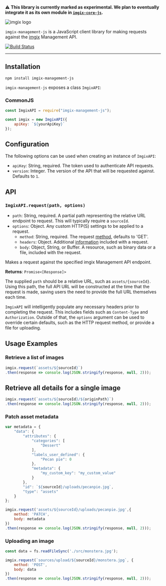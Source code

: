⚠️ **This library is currently marked as experimental. We plan to eventually integrate it as its own module in [`imgix-core-js`](https://github.com/imgix/imgix-core-js).**

<!-- ix-docs-ignore -->

![imgix logo](https://assets.imgix.net/sdk-imgix-logo.svg)

`imgix-management-js` is a JavaScript client library for making requests against the [imgix](https://www.imgix.com/) Management API.

[![Build Status](https://travis-ci.org/imgix/imgix-management-js.svg?branch=master)](https://travis-ci.org/imgix/imgix-management-js)

---

<!-- /ix-docs-ignore -->

## Installation

`npm install imgix-management-js`

`imgix-management-js` exposes a class `ImgixAPI`:

### CommonJS

```js
const ImgixAPI = require("imgix-management-js");

const imgix = new ImgixAPI({
    apiKey: `${yourApiKey}`
});
```

## Configuration

The following options can be used when creating an instance of `ImgixAPI`:

- `apiKey`: String, required. The token used to authenticate API requests.
- `version`: Integer. The version of the API that will be requested against. Defaults to `1`.

## API

### `ImgixAPI.request(path, options)`

- `path`: String, required. A partial path representing the relative URL endpoint to request. This will typically require a `sourceId`.
- `options`: Object. Any custom HTTP(S) settings to be applied to a request.
  - `method`: String, required. The request [method](https://developer.mozilla.org/en-US/docs/Web/HTTP/Methods), defaults to 'GET'.
  - `headers`: Object. Additional [information](https://developer.mozilla.org/en-US/docs/Web/HTTP/Headers) included with a request.
  - `body`: Object, String, or Buffer. A resource, such as binary data or a file, included with the request.

Makes a request against the specified imgix Management API endpoint.

**Returns**: `Promise<[Response]>`

The supplied `path` should be a relative URL, such as `assets/{sourceId}`. Using this path, the full API URL will be constructed at the time that the request is made, saving users the need to provide the full URL themselves each time.

`ImgixAPI` will intelligently populate any necessary headers prior to completing the request. This includes fields such as `Content-Type` and `Authorization`. Outside of that, the `options` argument can be used to override certain defaults, such as the HTTP request method, or provide a file for uploading.

## Usage Examples

### Retrieve a list of images

```js
imgix.request(`assets/${sourceId}`)
.then(response => console.log(JSON.stringify(response, null, 2)));
```

## Retrieve all details for a single image

```js
imgix.request(`assets/${sourceId}/${originPath}`)
.then(response => console.log(JSON.stringify(response, null, 2)));
```

### Patch asset metadata

```js
var metadata = {
    "data": {
        "attributes": {
            "categories": [
                "Dessert"
            ],
            "labels_user_defined": {
                "Pecan pie": 0
            },
            "metadata": {
                "my_custom_key": "my_custom_value"
            }
        },
        "id": `${sourceId}/uploads/pecanpie.jpg`,
        "type": "assets"
    }
};

imgix.request('assets/${sourceId}/uploads/pecanpie.jpg',{
    method: 'PATCH',
    body: metadata
})
.then(response => console.log(JSON.stringify(response, null, 2)));
```

### Uploading an image

```js
const data = fs.readFileSync('./src/monstera.jpg');

imgix.request(`sources/upload/${sourceId}/monstera.jpg`, {
    method: 'POST',
    body: data
})
.then(response => console.log(JSON.stringify(response, null, 2)));
```
